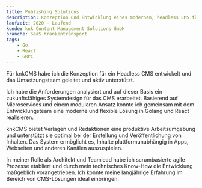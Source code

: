 ```yaml
---
title: Publishing Solutions
description: Konzeption und Entwicklung eines modernen, headless CMS für Verlage. Microservice-Architektur in Golang und React. Als Architekt und Teamlead verantwortlich für die agile Umsetzung, von der Anforderungsanalyse bis zur produktiven Bereitstellung.
laufzeit: 2020 - Laufend
kunde: knk Content Management Solutions GmbH
branche: SaaS Krankentransport
tags:
    - Go
    - React
    - GRPC
---
```


Für knkCMS habe ich die Konzeption für ein Headless CMS entwickelt und das Umsetzungsteam geleitet und aktiv unterstützt.

Ich habe die Anforderungen analysiert und auf dieser Basis ein zukunftsfähiges Systemdesign für das CMS erarbeitet. Basierend auf Microservices und einem modularen Ansatz konnte ich gemeinsam mit dem Entwicklungsteam eine moderne und flexible Lösung in Golang und React realisieren.

knkCMS bietet Verlagen und Redaktionen eine produktive Arbeitsumgebung und unterstützt sie optimal bei der Erstellung und Veröffentlichung von Inhalten. Das System ermöglicht es, Inhalte plattformunabhängig in Apps, Webseiten und anderen Kanälen auszuspielen.

In meiner Rolle als Architekt und Teamlead habe ich scrumbasierte agile Prozesse etabliert und durch mein technisches Know-How die Entwicklung maßgeblich vorangetrieben. Ich konnte meine langjährige Erfahrung im Bereich von CMS-Lösungen ideal einbringen.